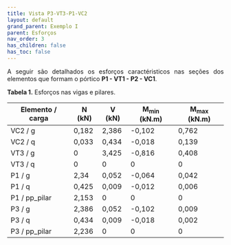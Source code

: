 ```yaml
---
title: Vista P3-VT3-P1-VC2
layout: default
grand_parent: Exemplo I
parent: Esforços
nav_order: 3
has_children: false
has_toc: false
---
```


<!--Don't delete this script-->
<script src = "https://polyfill.io/v3/polyfill.min.js?features=es6"></script>
<script id = "MathJax-script" async src="https://cdn.jsdelivr.net/npm/mathjax@3/es5/tex-mml-chtml.js"></script>
<!--Don't delete this script-->

<p align = "justify">
A seguir são detalhados os esforços caractéristicos nas seções dos elementos que formam o pórtico <b>P1 - VT1 - P2 - VC1</b>.
</p>

<p align = "justify" id = "tab1"><b>Tabela 1.</b> Esforços nas vigas e pilares.</p>

<table style = "width:100%">
  <thead>
    <tr>
      <th>Elemento  / carga</th>
      <th>N (kN)</th>
      <th>V (kN)</th>
      <th>M<sub>min</sub> (kN.m)</th>
      <th>M<sub>max</sub> (kN.m)</th>
    </tr>
  </thead>
  <tbody>
    <tr>
      <td>VC2 / g</td>
      <td>0,182</td>
      <td>2,386</td>
      <td>-0,102</td>
      <td>0,762</td>
    </tr>
    <tr>
      <td>VC2 / q</td>
      <td>0,033</td>
      <td>0,434</td>
      <td>-0,018</td>
      <td>0,139</td>
    </tr>
    <tr>
      <td>VT3 / g</td>
      <td>0</td>
      <td>3,425</td>
      <td>-0,816</td>
      <td>0,408</td>
    </tr>
    <tr>
      <td>VT3 / q</td>
      <td>0</td>
      <td>0</td>
      <td>0</td>
      <td>0</td>
    </tr>
    <tr>
      <td>P1 / g</td>
      <td>2,34</td>
      <td>0,052</td>
      <td>-0,064</td>
      <td>0,042</td>
    </tr>
    <tr>
      <td>P1 / q</td>
      <td>0,425</td>
      <td>0,009</td>
      <td>-0,012</td>
      <td>0,006</td>
    </tr>
    <tr>
      <td>P1 / pp_pilar</td>
      <td>2,153</td>
      <td>0</td>
      <td>0</td>
      <td>0</td>
    </tr>
    <tr>
      <td>P3 / g</td>
      <td>2,386</td>
      <td>0,052</td>
      <td>-0,102</td>
      <td>0,009</td>
    </tr>
    <tr>
      <td>P3 / q</td>
      <td>0,434</td>
      <td>0,009</td>
      <td>-0,018</td>
      <td>0,002</td>
    </tr>
    <tr>
      <td>P3 / pp_pilar</td>
      <td>2,236</td>
      <td>0</td>
      <td>0</td>
      <td>0</td>
    </tr>
  </tbody>
</table>
